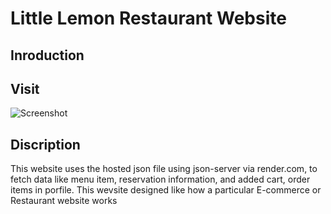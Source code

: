 # Little Lemon Restaurant Website

## Inroduction

## Visit


![Screenshot](https://github.com/shashankdoeshisstuff/Little-Lemon-Restaurant-Website/assets/69541174/f59874ab-3b32-4b4a-b9d4-0a499ca8638f)

## Discription
This website uses the hosted json file using json-server via render.com, to fetch data like menu item, reservation information, and added cart, order items in porfile.
This wevsite designed like how a particular E-commerce or Restaurant website works
